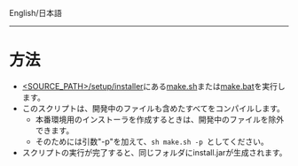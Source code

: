 English/日本語 
***
# 方法
- [<SOURCE_PATH>/setup/installer](https://github.com/aegif/NemakiWare/tree/master/setup/installer)にある[make.sh](https://github.com/aegif/NemakiWare/blob/master/setup/installer/make.sh)または[make.bat](https://github.com/aegif/NemakiWare/blob/master/setup/installer/make.bat)を実行します。
- このスクリプトは、開発中のファイルも含めたすべてをコンパイルします。
  - 本番環境用のインストーラを作成するときは、開発中のファイルを除外できます。  
  - そのためには引数"-p"を加えて、`sh make.sh -p `としてください。
- スクリプトの実行が完了すると、同じフォルダにinstall.jarが生成されます。